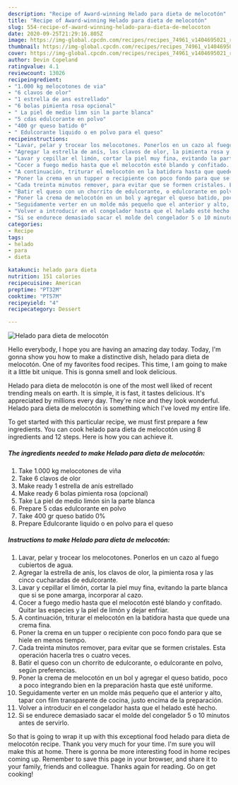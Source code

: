 ```yaml
---
description: "Recipe of Award-winning Helado para dieta de melocotón"
title: "Recipe of Award-winning Helado para dieta de melocotón"
slug: 554-recipe-of-award-winning-helado-para-dieta-de-melocoton
date: 2020-09-25T21:29:16.805Z
image: https://img-global.cpcdn.com/recipes/recipes_74961_v1404695021_receta_foto_00074961-gmnif7lmnwxptekubz9j/751x532cq70/helado-para-dieta-de-melocoton-foto-principal.jpg
thumbnail: https://img-global.cpcdn.com/recipes/recipes_74961_v1404695021_receta_foto_00074961-gmnif7lmnwxptekubz9j/751x532cq70/helado-para-dieta-de-melocoton-foto-principal.jpg
cover: https://img-global.cpcdn.com/recipes/recipes_74961_v1404695021_receta_foto_00074961-gmnif7lmnwxptekubz9j/751x532cq70/helado-para-dieta-de-melocoton-foto-principal.jpg
author: Devin Copeland
ratingvalue: 4.1
reviewcount: 13026
recipeingredient:
- "1.000 kg melocotones de via"
- "6 clavos de olor"
- "1 estrella de ans estrellado"
- "6 bolas pimienta rosa opcional"
- " La piel de medio limn sin la parte blanca"
- "5 cdas edulcorante en polvo"
- "400 gr queso batido 0"
- " Edulcorante liquido o en polvo para el queso"
recipeinstructions:
- "Lavar, pelar y trocear los melocotones. Ponerlos en un cazo al fuego cubiertos de agua."
- "Agregar la estrella de anís, los clavos de olor, la pimienta rosa y las cinco cucharadas de edulcorante."
- "Lavar y cepillar el limón, cortar la piel muy fina, evitando la parte blanca que si se pone amarga, incorporar al cazo."
- "Cocer a fuego medio hasta que el melocotón esté blando y confitado. Quitar las especies y la piel de limón y dejar enfriar."
- "A continuación, triturar el melocotón en la batidora hasta que quede una crema fina."
- "Poner la crema en un tupper o recipiente con poco fondo para que se hiele en menos tiempo."
- "Cada treinta minutos remover, para evitar que se formen cristales. Esta operación hacerla tres o cuatro veces."
- "Batir el queso con un chorrito de edulcorante, o edulcorante en polvo, según preferencias."
- "Poner la crema de melocotón en un bol y agregar el queso batido, poco a poco integrando bien en la preparación hasta que esté uniforme."
- "Seguidamente verter en un molde más pequeño que el anterior y alto, tapar con film transparente de cocina, justo encima de la preparación."
- "Volver a introducir en el congelador hasta que el helado esté hecho."
- "Si se endurece demasiado sacar el molde del congelador 5 o 10 minutos antes de servirlo."
categories:
- Recipe
tags:
- helado
- para
- dieta

katakunci: helado para dieta 
nutrition: 151 calories
recipecuisine: American
preptime: "PT32M"
cooktime: "PT57M"
recipeyield: "4"
recipecategory: Dessert

---
```



![Helado para dieta de melocotón](https://img-global.cpcdn.com/recipes/recipes_74961_v1404695021_receta_foto_00074961-gmnif7lmnwxptekubz9j/751x532cq70/helado-para-dieta-de-melocoton-foto-principal.jpg)

Hello everybody, I hope you are having an amazing day today. Today, I'm gonna show you how to make a distinctive dish, helado para dieta de melocotón. One of my favorites food recipes. This time, I am going to make it a little bit unique. This is gonna smell and look delicious.



Helado para dieta de melocotón is one of the most well liked of recent trending meals on earth. It is simple, it is fast, it tastes delicious. It's appreciated by millions every day. They're nice and they look wonderful. Helado para dieta de melocotón is something which I've loved my entire life.


To get started with this particular recipe, we must first prepare a few ingredients. You can cook helado para dieta de melocotón using 8 ingredients and 12 steps. Here is how you can achieve it.

<!--inarticleads1-->

##### The ingredients needed to make Helado para dieta de melocotón:

1. Take 1.000 kg melocotones de viña
1. Take 6 clavos de olor
1. Make ready 1 estrella de anís estrellado
1. Make ready 6 bolas pimienta rosa (opcional)
1. Take  La piel de medio limón sin la parte blanca
1. Prepare 5 cdas edulcorante en polvo
1. Take 400 gr queso batido 0%
1. Prepare  Edulcorante liquido o en polvo para el queso




<!--inarticleads2-->

##### Instructions to make Helado para dieta de melocotón:

1. Lavar, pelar y trocear los melocotones. Ponerlos en un cazo al fuego cubiertos de agua.
1. Agregar la estrella de anís, los clavos de olor, la pimienta rosa y las cinco cucharadas de edulcorante.
1. Lavar y cepillar el limón, cortar la piel muy fina, evitando la parte blanca que si se pone amarga, incorporar al cazo.
1. Cocer a fuego medio hasta que el melocotón esté blando y confitado. Quitar las especies y la piel de limón y dejar enfriar.
1. A continuación, triturar el melocotón en la batidora hasta que quede una crema fina.
1. Poner la crema en un tupper o recipiente con poco fondo para que se hiele en menos tiempo.
1. Cada treinta minutos remover, para evitar que se formen cristales. Esta operación hacerla tres o cuatro veces.
1. Batir el queso con un chorrito de edulcorante, o edulcorante en polvo, según preferencias.
1. Poner la crema de melocotón en un bol y agregar el queso batido, poco a poco integrando bien en la preparación hasta que esté uniforme.
1. Seguidamente verter en un molde más pequeño que el anterior y alto, tapar con film transparente de cocina, justo encima de la preparación.
1. Volver a introducir en el congelador hasta que el helado esté hecho.
1. Si se endurece demasiado sacar el molde del congelador 5 o 10 minutos antes de servirlo.




So that is going to wrap it up with this exceptional food helado para dieta de melocotón recipe. Thank you very much for your time. I'm sure you will make this at home. There is gonna be more interesting food in home recipes coming up. Remember to save this page in your browser, and share it to your family, friends and colleague. Thanks again for reading. Go on get cooking!
